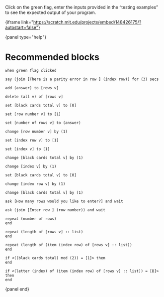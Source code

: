 Click on the green flag, enter the inputs provided in the “testing examples” to
see the expected output of your program.

{iframe link="https://scratch.mit.edu/projects/embed/148426175/?autostart=false"}

{panel type="help"}

# Recommended blocks

```scratch
when green flag clicked

say (join [There is a parity error in row ] (index row)) for (3) secs

add (answer) to [rows v]

delete (all v) of [rows v]
```

```scratch
set [black cards total v] to [0]

set [row number v] to [1]

set [number of rows v] to (answer)

change [row number v] by (1)

set [index row v] to [1]

set [index v] to [1]

change [black cards total v] by (1)

change [index v] by (1)

set [black cards total v] to [0]

change [index row v] by (1)

change [black cards total v] by (1)
```

```scratch
ask [How many rows would you like to enter?] and wait

ask (join [Enter row ] (row number)) and wait
```

```scratch
repeat (number of rows)
end

repeat (length of [rows v] :: list)
end

repeat (length of (item (index row) of [rows v] :: list))
end

if <((black cards total) mod (2)) = [1]> then
end

if <(letter (index) of (item (index row) of [rows v] :: list)) = [B]> then
end
```

{panel end}
